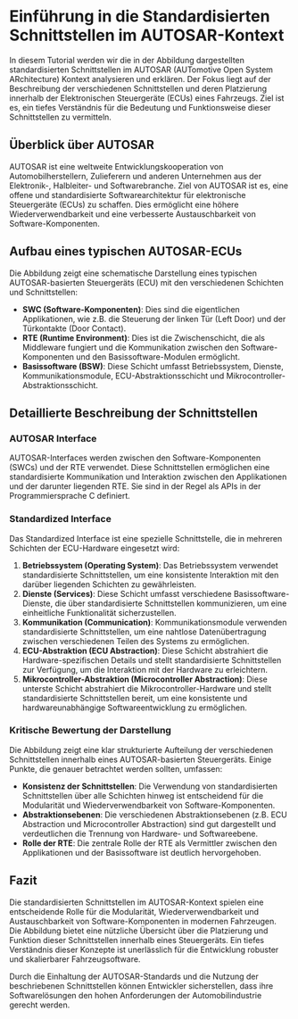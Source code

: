 # Einführung in die Standardisierten Schnittstellen im AUTOSAR-Kontext

In diesem Tutorial werden wir die in der Abbildung dargestellten standardisierten Schnittstellen im AUTOSAR (AUTomotive Open System ARchitecture) Kontext analysieren und erklären. Der Fokus liegt auf der Beschreibung der verschiedenen Schnittstellen und deren Platzierung innerhalb der Elektronischen Steuergeräte (ECUs) eines Fahrzeugs. Ziel ist es, ein tiefes Verständnis für die Bedeutung und Funktionsweise dieser Schnittstellen zu vermitteln.

## Überblick über AUTOSAR

AUTOSAR ist eine weltweite Entwicklungskooperation von Automobilherstellern, Zulieferern und anderen Unternehmen aus der Elektronik-, Halbleiter- und Softwarebranche. Ziel von AUTOSAR ist es, eine offene und standardisierte Softwarearchitektur für elektronische Steuergeräte (ECUs) zu schaffen. Dies ermöglicht eine höhere Wiederverwendbarkeit und eine verbesserte Austauschbarkeit von Software-Komponenten.

## Aufbau eines typischen AUTOSAR-ECUs

Die Abbildung zeigt eine schematische Darstellung eines typischen AUTOSAR-basierten Steuergeräts (ECU) mit den verschiedenen Schichten und Schnittstellen:

- **SWC (Software-Komponenten)**: Dies sind die eigentlichen Applikationen, wie z.B. die Steuerung der linken Tür (Left Door) und der Türkontakte (Door Contact).
- **RTE (Runtime Environment)**: Dies ist die Zwischenschicht, die als Middleware fungiert und die Kommunikation zwischen den Software-Komponenten und den Basissoftware-Modulen ermöglicht.
- **Basissoftware (BSW)**: Diese Schicht umfasst Betriebssystem, Dienste, Kommunikationsmodule, ECU-Abstraktionsschicht und Mikrocontroller-Abstraktionsschicht.

## Detaillierte Beschreibung der Schnittstellen

### AUTOSAR Interface

AUTOSAR-Interfaces werden zwischen den Software-Komponenten (SWCs) und der RTE verwendet. Diese Schnittstellen ermöglichen eine standardisierte Kommunikation und Interaktion zwischen den Applikationen und der darunter liegenden RTE. Sie sind in der Regel als APIs in der Programmiersprache C definiert.

### Standardized Interface

Das Standardized Interface ist eine spezielle Schnittstelle, die in mehreren Schichten der ECU-Hardware eingesetzt wird:

1. **Betriebssystem (Operating System)**: Das Betriebssystem verwendet standardisierte Schnittstellen, um eine konsistente Interaktion mit den darüber liegenden Schichten zu gewährleisten.
2. **Dienste (Services)**: Diese Schicht umfasst verschiedene Basissoftware-Dienste, die über standardisierte Schnittstellen kommunizieren, um eine einheitliche Funktionalität sicherzustellen.
3. **Kommunikation (Communication)**: Kommunikationsmodule verwenden standardisierte Schnittstellen, um eine nahtlose Datenübertragung zwischen verschiedenen Teilen des Systems zu ermöglichen.
4. **ECU-Abstraktion (ECU Abstraction)**: Diese Schicht abstrahiert die Hardware-spezifischen Details und stellt standardisierte Schnittstellen zur Verfügung, um die Interaktion mit der Hardware zu erleichtern.
5. **Mikrocontroller-Abstraktion (Microcontroller Abstraction)**: Diese unterste Schicht abstrahiert die Mikrocontroller-Hardware und stellt standardisierte Schnittstellen bereit, um eine konsistente und hardwareunabhängige Softwareentwicklung zu ermöglichen.

### Kritische Bewertung der Darstellung

Die Abbildung zeigt eine klar strukturierte Aufteilung der verschiedenen Schnittstellen innerhalb eines AUTOSAR-basierten Steuergeräts. Einige Punkte, die genauer betrachtet werden sollten, umfassen:

- **Konsistenz der Schnittstellen**: Die Verwendung von standardisierten Schnittstellen über alle Schichten hinweg ist entscheidend für die Modularität und Wiederverwendbarkeit von Software-Komponenten.
- **Abstraktionsebenen**: Die verschiedenen Abstraktionsebenen (z.B. ECU Abstraction und Microcontroller Abstraction) sind gut dargestellt und verdeutlichen die Trennung von Hardware- und Softwareebene.
- **Rolle der RTE**: Die zentrale Rolle der RTE als Vermittler zwischen den Applikationen und der Basissoftware ist deutlich hervorgehoben.

## Fazit

Die standardisierten Schnittstellen im AUTOSAR-Kontext spielen eine entscheidende Rolle für die Modularität, Wiederverwendbarkeit und Austauschbarkeit von Software-Komponenten in modernen Fahrzeugen. Die Abbildung bietet eine nützliche Übersicht über die Platzierung und Funktion dieser Schnittstellen innerhalb eines Steuergeräts. Ein tiefes Verständnis dieser Konzepte ist unerlässlich für die Entwicklung robuster und skalierbarer Fahrzeugsoftware.

Durch die Einhaltung der AUTOSAR-Standards und die Nutzung der beschriebenen Schnittstellen können Entwickler sicherstellen, dass ihre Softwarelösungen den hohen Anforderungen der Automobilindustrie gerecht werden.
